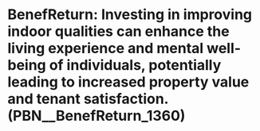 # BenefReturn: __Investing in improving indoor qualities can enhance the living experience and mental well-being of individuals, potentially leading to increased property value and tenant satisfaction.__ (PBN__BenefReturn_1360)

